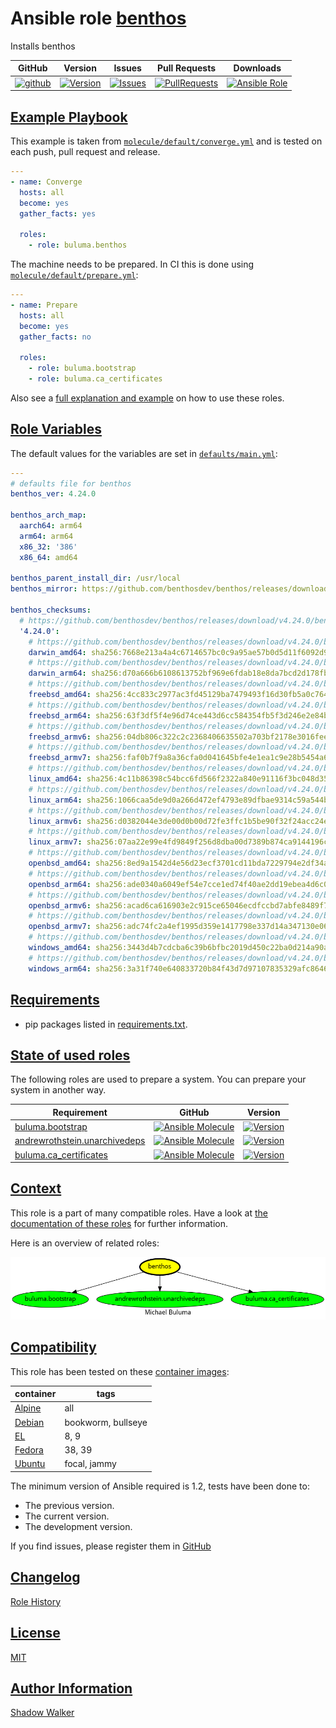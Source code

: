 # Ansible role [benthos](https://galaxy.ansible.com/ui/standalone/roles/buluma/benthos/documentation)

Installs benthos

|GitHub|Version|Issues|Pull Requests|Downloads|
|------|-------|------|-------------|---------|
|[![github](https://github.com/buluma/ansible-role-benthos/actions/workflows/molecule.yml/badge.svg)](https://github.com/buluma/ansible-role-benthos/actions/workflows/molecule.yml)|[![Version](https://img.shields.io/github/release/buluma/ansible-role-benthos.svg)](https://github.com/buluma/ansible-role-benthos/releases/)|[![Issues](https://img.shields.io/github/issues/buluma/ansible-role-benthos.svg)](https://github.com/buluma/ansible-role-benthos/issues/)|[![PullRequests](https://img.shields.io/github/issues-pr-closed-raw/buluma/ansible-role-benthos.svg)](https://github.com/buluma/ansible-role-benthos/pulls/)|[![Ansible Role](https://img.shields.io/ansible/role/d/buluma/benthos)](https://galaxy.ansible.com/ui/standalone/roles/buluma/benthos/documentation)|

## [Example Playbook](#example-playbook)

This example is taken from [`molecule/default/converge.yml`](https://github.com/buluma/ansible-role-benthos/blob/master/molecule/default/converge.yml) and is tested on each push, pull request and release.

```yaml
---
- name: Converge
  hosts: all
  become: yes
  gather_facts: yes

  roles:
    - role: buluma.benthos
```

The machine needs to be prepared. In CI this is done using [`molecule/default/prepare.yml`](https://github.com/buluma/ansible-role-benthos/blob/master/molecule/default/prepare.yml):

```yaml
---
- name: Prepare
  hosts: all
  become: yes
  gather_facts: no

  roles:
    - role: buluma.bootstrap
    - role: buluma.ca_certificates
```

Also see a [full explanation and example](https://buluma.github.io/how-to-use-these-roles.html) on how to use these roles.

## [Role Variables](#role-variables)

The default values for the variables are set in [`defaults/main.yml`](https://github.com/buluma/ansible-role-benthos/blob/master/defaults/main.yml):

```yaml
---
# defaults file for benthos
benthos_ver: 4.24.0

benthos_arch_map:
  aarch64: arm64
  arm64: arm64
  x86_32: '386'
  x86_64: amd64

benthos_parent_install_dir: /usr/local
benthos_mirror: https://github.com/benthosdev/benthos/releases/download

benthos_checksums:
  # https://github.com/benthosdev/benthos/releases/download/v4.24.0/benthos_4.24.0_checksums.txt
  '4.24.0':
    # https://github.com/benthosdev/benthos/releases/download/v4.24.0/benthos_4.24.0_darwin_amd64.tar.gz
    darwin_amd64: sha256:7668e213a4a4c6714657bc0c9a95ae57b0d5d11f6092d9af1b4103109c3efe85
    # https://github.com/benthosdev/benthos/releases/download/v4.24.0/benthos_4.24.0_darwin_arm64.tar.gz
    darwin_arm64: sha256:d70a666b6108613752bf969e6fdab18e8da7bcd2d178fb7ef733a5df892af24f
    # https://github.com/benthosdev/benthos/releases/download/v4.24.0/benthos_4.24.0_freebsd_amd64.tar.gz
    freebsd_amd64: sha256:4cc833c2977ac3fd45129ba7479493f16d30fb5a0c764ee17e6bd0a7b3c6aca2
    # https://github.com/benthosdev/benthos/releases/download/v4.24.0/benthos_4.24.0_freebsd_arm64.tar.gz
    freebsd_arm64: sha256:63f3df5f4e96d74ce443d6cc584354fb5f3d246e2e84bfb5d69c2c3ad3c91973
    # https://github.com/benthosdev/benthos/releases/download/v4.24.0/benthos_4.24.0_freebsd_armv6.tar.gz
    freebsd_armv6: sha256:04db806c322c2c2368406635502a703bf2178e3016feeaf15cf874053498b94c
    # https://github.com/benthosdev/benthos/releases/download/v4.24.0/benthos_4.24.0_freebsd_armv7.tar.gz
    freebsd_armv7: sha256:faf0b7f9a8a36cfa0d041645bfe4e1ea1c9e28b5454a691367240fb0bb776112
    # https://github.com/benthosdev/benthos/releases/download/v4.24.0/benthos_4.24.0_linux_amd64.tar.gz
    linux_amd64: sha256:4c11b86398c54bcc6fd566f2322a840e91116f3bc048d3561bc9674f597e8828
    # https://github.com/benthosdev/benthos/releases/download/v4.24.0/benthos_4.24.0_linux_arm64.tar.gz
    linux_arm64: sha256:1066caa5de9d0a266d472ef4793e89dfbae9314c59a544b89c9229943c259d2d
    # https://github.com/benthosdev/benthos/releases/download/v4.24.0/benthos_4.24.0_linux_armv6.tar.gz
    linux_armv6: sha256:d0382044e3de00d0b00d72fe3ffc1b5be90f32f24acc24ed70c387c153d2aad9
    # https://github.com/benthosdev/benthos/releases/download/v4.24.0/benthos_4.24.0_linux_armv7.tar.gz
    linux_armv7: sha256:07aa22e99e4fd9849f256d8dba00d7389b874ca9144196c6c7b26cab8b59f0d5
    # https://github.com/benthosdev/benthos/releases/download/v4.24.0/benthos_4.24.0_openbsd_amd64.tar.gz
    openbsd_amd64: sha256:8ed9a1542d4e56d23ecf3701cd11bda7229794e2df34a5ac83fcfa3cca532217
    # https://github.com/benthosdev/benthos/releases/download/v4.24.0/benthos_4.24.0_openbsd_arm64.tar.gz
    openbsd_arm64: sha256:ade0340a6049ef54e7cce1ed74f40ae2dd19ebea4d6c041f987172110b592b7d
    # https://github.com/benthosdev/benthos/releases/download/v4.24.0/benthos_4.24.0_openbsd_armv6.tar.gz
    openbsd_armv6: sha256:acad6ca616903e2c915ce65046ecdfccbd7abfe8489f72d466d272876ce4e970
    # https://github.com/benthosdev/benthos/releases/download/v4.24.0/benthos_4.24.0_openbsd_armv7.tar.gz
    openbsd_armv7: sha256:adc74fc2a4ef1995d359e1417798e337d14a347130e06d8e3ebfe49bd11f36c6
    # https://github.com/benthosdev/benthos/releases/download/v4.24.0/benthos_4.24.0_windows_amd64.tar.gz
    windows_amd64: sha256:3443d4b7cdcba6c39b6bfbc2019d450c22ba0d214a90ac82266666013f2b5406
    # https://github.com/benthosdev/benthos/releases/download/v4.24.0/benthos_4.24.0_windows_arm64.tar.gz
    windows_arm64: sha256:3a31f740e640833720b84f43d7d97107835329afc8646076b89d13fd90e8d5ab
```

## [Requirements](#requirements)

- pip packages listed in [requirements.txt](https://github.com/buluma/ansible-role-benthos/blob/master/requirements.txt).

## [State of used roles](#state-of-used-roles)

The following roles are used to prepare a system. You can prepare your system in another way.

| Requirement | GitHub | Version |
|-------------|--------|--------|
|[buluma.bootstrap](https://galaxy.ansible.com/buluma/bootstrap)|[![Ansible Molecule](https://github.com/buluma/ansible-role-bootstrap/actions/workflows/molecule.yml/badge.svg)](https://github.com/buluma/ansible-role-bootstrap/actions/workflows/molecule.yml)|[![Version](https://img.shields.io/github/release/buluma/ansible-role-bootstrap.svg)](https://github.com/shadowwalker/ansible-role-bootstrap)|
|[andrewrothstein.unarchivedeps](https://galaxy.ansible.com/buluma/andrewrothstein.unarchivedeps)|[![Ansible Molecule](https://github.com/buluma/andrewrothstein.unarchivedeps/actions/workflows/molecule.yml/badge.svg)](https://github.com/buluma/andrewrothstein.unarchivedeps/actions/workflows/molecule.yml)|[![Version](https://img.shields.io/github/release/buluma/andrewrothstein.unarchivedeps.svg)](https://github.com/shadowwalker/andrewrothstein.unarchivedeps)|
|[buluma.ca_certificates](https://galaxy.ansible.com/buluma/ca_certificates)|[![Ansible Molecule](https://github.com/buluma/ansible-role-ca_certificates/actions/workflows/molecule.yml/badge.svg)](https://github.com/buluma/ansible-role-ca_certificates/actions/workflows/molecule.yml)|[![Version](https://img.shields.io/github/release/buluma/ansible-role-ca_certificates.svg)](https://github.com/shadowwalker/ansible-role-ca_certificates)|

## [Context](#context)

This role is a part of many compatible roles. Have a look at [the documentation of these roles](https://buluma.github.io/) for further information.

Here is an overview of related roles:

![dependencies](https://raw.githubusercontent.com/buluma/ansible-role-benthos/png/requirements.png "Dependencies")

## [Compatibility](#compatibility)

This role has been tested on these [container images](https://hub.docker.com/u/buluma):

|container|tags|
|---------|----|
|[Alpine](https://hub.docker.com/r/buluma/alpine)|all|
|[Debian](https://hub.docker.com/r/buluma/debian)|bookworm, bullseye|
|[EL](https://hub.docker.com/r/buluma/enterpriselinux)|8, 9|
|[Fedora](https://hub.docker.com/r/buluma/fedora)|38, 39|
|[Ubuntu](https://hub.docker.com/r/buluma/ubuntu)|focal, jammy|

The minimum version of Ansible required is 1.2, tests have been done to:

- The previous version.
- The current version.
- The development version.

If you find issues, please register them in [GitHub](https://github.com/buluma/ansible-role-benthos/issues)

## [Changelog](#changelog)

[Role History](https://github.com/buluma/ansible-role-benthos/blob/master/CHANGELOG.md)

## [License](#license)

[MIT](https://github.com/buluma/ansible-role-benthos/blob/master/LICENSE)

## [Author Information](#author-information)

[Shadow Walker](https://buluma.github.io/)
